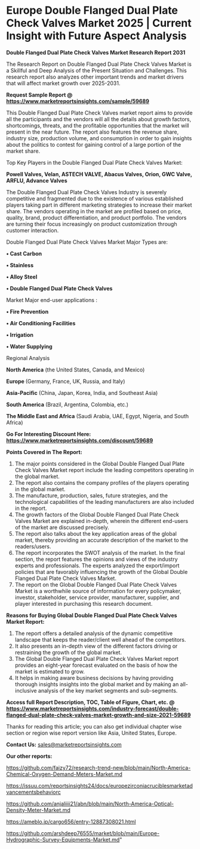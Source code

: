 # Europe Double Flanged Dual Plate Check Valves Market 2025 | Current Insight with Future Aspect Analysis

<strong>Double Flanged Dual Plate Check Valves Market Research Report 2031</strong>

The Research Report on Double Flanged Dual Plate Check Valves Market is a Skillful and Deep Analysis of the Present Situation and Challenges. This research report also analyzes other important trends and market drivers that will affect market growth over 2025-2031.

<strong>Request Sample Report @ <a href=https://www.marketreportsinsights.com/sample/59689>https://www.marketreportsinsights.com/sample/59689</a></strong>

This Double Flanged Dual Plate Check Valves market report aims to provide all the participants and the vendors will all the details about growth factors, shortcomings, threats, and the profitable opportunities that the market will present in the near future. The report also features the revenue share, industry size, production volume, and consumption in order to gain insights about the politics to contest for gaining control of a large portion of the market share.

Top Key Players in the Double Flanged Dual Plate Check Valves Market:

<strong>Powell Valves, Velan, ASTECH VALVE, Abacus Valves, Orion, GWC Valve, ARFLU, Advance Valves</strong>

The Double Flanged Dual Plate Check Valves Industry is severely competitive and fragmented due to the existence of various established players taking part in different marketing strategies to increase their market share. The vendors operating in the market are profiled based on price, quality, brand, product differentiation, and product portfolio. The vendors are turning their focus increasingly on product customization through customer interaction.

Double Flanged Dual Plate Check Valves Market Major Types are:

<strong>• Cast Carbon

• Stainless

• Alloy Steel

• Double Flanged Dual Plate Check Valves</strong>

Market Major end-user applications :

<strong>• Fire Prevention

• Air Conditioning Facilities

• Irrigation

• Water Supplying</strong>

Regional Analysis

</u><strong><b>North America</b></strong> (the United States, Canada, and Mexico)

<strong><b>Europe </b></strong>(Germany, France, UK, Russia, and Italy)

<strong><b>Asia-Pacific</b></strong> (China, Japan, Korea, India, and Southeast Asia)

<strong><b>South America</b></strong> (Brazil, Argentina, Colombia, etc.)

<strong><b>The Middle East and Africa</b></strong> (Saudi Arabia, UAE, Egypt, Nigeria, and South Africa)

<strong>Go For Interesting Discount Here: <a href=https://www.marketreportsinsights.com/discount/59689>https://www.marketreportsinsights.com/discount/59689</a></strong>

<strong>Points Covered in The Report:</strong>
<ol>
  <li>The major points considered in the Global Double Flanged Dual Plate Check Valves Market report include the leading competitors operating in the global market.</li>
  <li>The report also contains the company profiles of the players operating in the global market.</li>
  <li>The manufacture, production, sales, future strategies, and the technological capabilities of the leading manufacturers are also included in the report.</li>
  <li>The growth factors of the Global Double Flanged Dual Plate Check Valves Market are explained in-depth, wherein the different end-users of the market are discussed precisely.</li>
  <li>The report also talks about the key application areas of the global market, thereby providing an accurate description of the market to the readers/users.</li>
  <li>The report incorporates the SWOT analysis of the market. In the final section, the report features the opinions and views of the industry experts and professionals. The experts analyzed the export/import policies that are favorably influencing the growth of the Global Double Flanged Dual Plate Check Valves Market.</li>
  <li>The report on the Global Double Flanged Dual Plate Check Valves Market is a worthwhile source of information for every policymaker, investor, stakeholder, service provider, manufacturer, supplier, and player interested in purchasing this research document.</li>
</ol>
<strong>Reasons for Buying Global Double Flanged Dual Plate Check Valves Market Report:</strong>

<ol>
  <li>The report offers a detailed analysis of the dynamic competitive landscape that keeps the reader/client well ahead of the competitors.</li>
  <li>It also presents an in-depth view of the different factors driving or restraining the growth of the global market.</li>
  <li>The Global Double Flanged Dual Plate Check Valves Market report provides an eight-year forecast evaluated on the basis of how the market is estimated to grow.</li>
  <li>It helps in making aware business decisions by having providing thorough insights insights into the global market and by making an all-inclusive analysis of the key market segments and sub-segments.</li>
</ol>
<strong>Access full Report Description, TOC, Table of Figure, Chart, etc. @ <a href=https://www.marketreportsinsights.com/industry-forecast/double-flanged-dual-plate-check-valves-market-growth-and-size-2021-59689>https://www.marketreportsinsights.com/industry-forecast/double-flanged-dual-plate-check-valves-market-growth-and-size-2021-59689</a></strong>


Thanks for reading this article; you can also get individual chapter wise section or region wise report version like Asia, United States, Europe.

<strong>Contact Us:</strong>
sales@marketreportsinsights.com

<strong>Our other reports:</strong>

<a href=https://github.com/faizy72/research-trend-new/blob/main/North-America-Chemical-Oxygen-Demand-Meters-Market.md>https://github.com/faizy72/research-trend-new/blob/main/North-America-Chemical-Oxygen-Demand-Meters-Market.md</a>

<a href=https://issuu.com/reportsinsights24/docs/europezirconiacruciblesmarketadvancementsbehaviorc>https://issuu.com/reportsinsights24/docs/europezirconiacruciblesmarketadvancementsbehaviorc</a>

<a href=https://github.com/anjaliiii21/abn/blob/main/North-America-Optical-Density-Meter-Market.md>https://github.com/anjaliiii21/abn/blob/main/North-America-Optical-Density-Meter-Market.md</a>

<a href=https://ameblo.jp/cargo656/entry-12887308021.html>https://ameblo.jp/cargo656/entry-12887308021.html</a>

<a href=https://github.com/arshdeep76555/market/blob/main/Europe-Hydrographic-Survey-Equipments-Market.md>https://github.com/arshdeep76555/market/blob/main/Europe-Hydrographic-Survey-Equipments-Market.md</a>"
